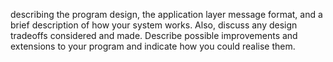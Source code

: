 <!-- SPDX-License-Identifier: zlib-acknowledgement -->
describing the program design, the application layer message
format, and a brief description of how your system works. Also, discuss any design tradeoffs
considered and made. Describe possible improvements and extensions to your program and indicate
how you could realise them.
